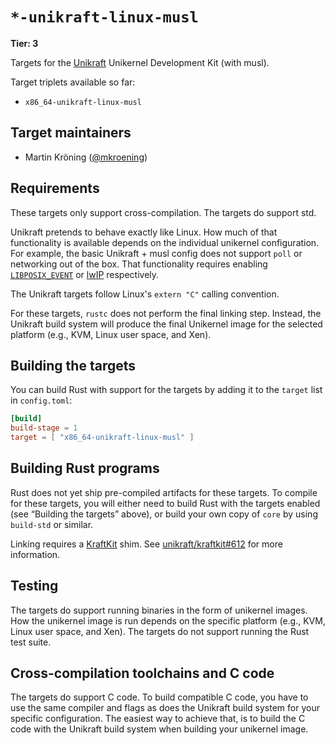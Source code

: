 # `*-unikraft-linux-musl`

**Tier: 3**

Targets for the [Unikraft] Unikernel Development Kit (with musl).

[Unikraft]: https://unikraft.org/

Target triplets available so far:

- `x86_64-unikraft-linux-musl`

## Target maintainers

- Martin Kröning ([@mkroening](https://github.com/mkroening))

## Requirements

These targets only support cross-compilation.
The targets do support std.

Unikraft pretends to behave exactly like Linux.
How much of that functionality is available depends on the individual unikernel configuration.
For example, the basic Unikraft + musl config does not support `poll` or networking out of the box.
That functionality requires enabling [`LIBPOSIX_EVENT`] or [lwIP] respectively.

[`LIBPOSIX_EVENT`]: https://github.com/unikraft/unikraft/blob/RELEASE-0.13.1/lib/posix-event/Config.uk
[lwIP]: https://github.com/unikraft/lib-lwip

The Unikraft targets follow Linux's `extern "C"` calling convention.

For these targets, `rustc` does not perform the final linking step.
Instead, the Unikraft build system will produce the final Unikernel image for the selected platform (e.g., KVM, Linux user space, and Xen).

## Building the targets

You can build Rust with support for the targets by adding it to the `target` list in `config.toml`:

```toml
[build]
build-stage = 1
target = [ "x86_64-unikraft-linux-musl" ]
```

## Building Rust programs

Rust does not yet ship pre-compiled artifacts for these targets.
To compile for these targets, you will either need to build Rust with the targets enabled
(see “Building the targets” above), or build your own copy of `core` by using `build-std` or similar.

Linking requires a [KraftKit] shim.
See [unikraft/kraftkit#612] for more information.

[KraftKit]: https://github.com/unikraft/kraftkit
[unikraft/kraftkit#612]: https://github.com/unikraft/kraftkit/issues/612

## Testing

The targets do support running binaries in the form of unikernel images.
How the unikernel image is run depends on the specific platform (e.g., KVM, Linux user space, and Xen).
The targets do not support running the Rust test suite.

## Cross-compilation toolchains and C code

The targets do support C code.
To build compatible C code, you have to use the same compiler and flags as does the Unikraft build system for your specific configuration.
The easiest way to achieve that, is to build the C code with the Unikraft build system when building your unikernel image.
